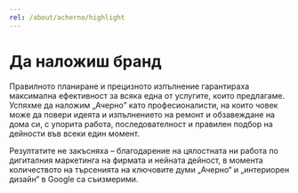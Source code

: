 ```yaml
---
rel: /about/acherno/highlight
---
```

# Да наложиш бранд
Правилното планиране и прецизното изпълнение гарантираха максимална ефективност за всяка една от услугите, които предлагаме. Успяхме да наложим „Ачерно” като професионалисти, на които човек може да повери идеята и изпълнението на ремонт и обзавеждане на дома си, с упорита работа, последователност и правилен подбор на дейности във всеки един момент.

Резултатите не закъсняха – благодарение на цялостната ни работа по дигиталния маркетинга на фирмата и нейната дейност, в момента количеството на търсенията на ключовите думи „Ачерно“ и „интериорен дизайн“ в Google са съизмерими.